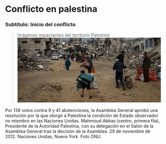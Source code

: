 # Conflicto en palestina

### Subtítulo: Inicio del conflicto

> Imágenes impactantes del territorio Palestino
![img.png](img.png)

Por 138 votos contra 9 y 41 abstenciones, la Asamblea General aprobó una resolución por la que otorgó a Palestina la condición de Estado observador no miembro en las Naciones Unidas. Mahmoud Abbas (centro, primera fila), Presidente de la Autoridad Palestina, con su delegación en el Salón de la Asamblea General tras la decisión de la Asamblea. 29 de noviembre de 2012. Naciones Unidas, Nueva York. Foto ONU.

